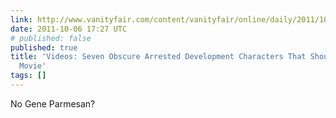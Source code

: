 ```yaml
---
link: http://www.vanityfair.com/content/vanityfair/online/daily/2011/10/videos--seven-obscure--em-arrested-development--em--characters-t
date: 2011-10-06 17:27 UTC
# published: false
published: true
title: 'Videos: Seven Obscure Arrested Development Characters That Should Be in the
  Movie'
tags: []
---
```


No Gene Parmesan?
